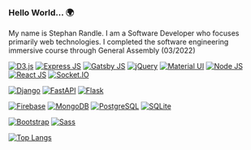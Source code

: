 ### Hello World... 🌍

My name is Stephan Randle. I am a Software Developer who focuses primarily web technologies. I completed the software engineering immersive course through General Assembly (03/2022)

[![D3.js](https://img.shields.io/badge/D3-JS-F9A03C?style=flat-square&logo=d3dotjs)](https://github.com/d3/d3/wiki) [![Express JS](https://img.shields.io/badge/Express-JS-white?style=flat-square&logo=express)](http://expressjs.com/en/5x/api.html)
[![Gatsby JS](https://img.shields.io/badge/Gatsby-JS-6522B0?style=flat-square&logo=gatsby)](https://www.gatsbyjs.com/docs/)
[![jQuery](https://img.shields.io/badge/jQuery-JS-0868AC?style=flat-square&logo=jquery)](https://api.jquery.com)
[![Material UI](https://img.shields.io/badge/Material%20UI-JS-007FFF?style=flat-square&logo=mui)](https://mui.com/getting-started/installation/)
[![Node JS](https://img.shields.io/badge/Node-JS-83CD29?style=flat-square&logo=nodedotjs)](https://nodejs.org/api/)
[![React JS](https://img.shields.io/badge/React-JS-61DAFB?style=flat-square&logo=react)](https://reactjs.org/docs/getting-started.html)
[![Socket.IO](https://img.shields.io/badge/Socket.IO-JS-black?style=flat-square&logo=socketdotio)](https://socket.io/docs/v4/)

[![Django](https://img.shields.io/badge/Django-PY-0F422D?style=flat-square&logo=django)](https://docs.djangoproject.com/en/4.0/)
[![FastAPI](https://img.shields.io/badge/FastAPI-PY-009688?style=flat-square&logo=fastapi)](https://fastapi.tiangolo.com)
[![Flask](https://img.shields.io/badge/Flask-PY-white?style=flat-square&logo=flask)](https://flask.palletsprojects.com/en/2.0.x/)

[![Firebase](https://img.shields.io/badge/Firebase-DB-FFCA28?style=flat-square&logo=firebase)](https://firebase.google.com/docs/)
[![MongoDB](https://img.shields.io/badge/Mongo-DB-47A248?style=flat-square&logo=mongodb)](https://docs.mongodb.com)
[![PostgreSQL](https://img.shields.io/badge/PostgreSQL-DB-4169E1?style=flat-square&logo=postgresql)](https://www.postgresql.org/docs/current/)
[![SQLite](https://img.shields.io/badge/SQLite-DB-1175C5?style=flat-square&logo=sqlite)](https://sqlite.org/docs.html)

[![Bootstrap](https://img.shields.io/badge/Bootstrap-CSS-7952B3?style=flat-square&logo=bootstrap)](https://getbootstrap.com/docs/)
[![Sass](https://img.shields.io/badge/Sass-CSS-CC6699?style=flat-square&logo=sass)](https://sass-lang.com/documentation)

[![Top Langs](https://github-readme-stats.vercel.app/api/top-langs/?username=stephansama&theme=github_dark&show_icons=true&layout=compact)](https://github.com/stephansama)

<!--
**stephansama/stephansama** is a ✨ _special_ ✨ repository because its `README.md` (this file) appears on your GitHub profile.

Here are some ideas to get you started:

- 🔭 I’m currently working on ...
- 🌱 I’m currently learning ...
- 👯 I’m looking to collaborate on ...
- 🤔 I’m looking for help with ...
- 💬 Ask me about ...
- 📫 How to reach me: ...
- 😄 Pronouns: ...
- ⚡ Fun fact: ...
-->
